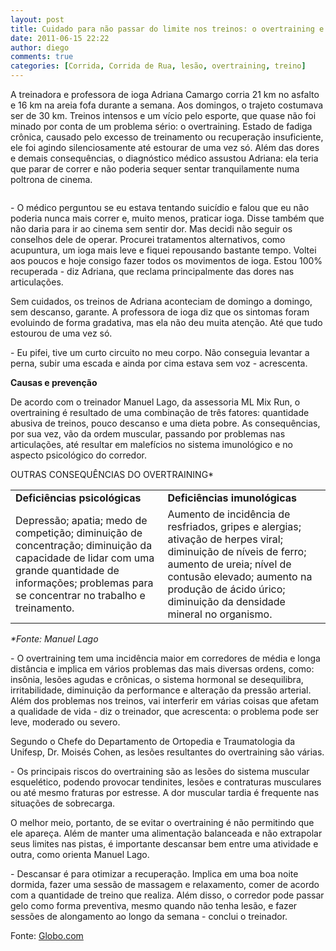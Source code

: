 ```yaml
---
layout: post
title: Cuidado para não passar do limite nos treinos: o overtraining e seus efeitos
date: 2011-06-15 22:22
author: diego
comments: true
categories: [Corrida, Corrida de Rua, lesão, overtraining, treino]
---
```

<p>A treinadora e professora de ioga Adriana Camargo corria 21 km no asfalto e 16 km na areia fofa durante a semana. Aos domingos, o trajeto costumava ser de 30 km. Treinos intensos e um vício pelo esporte, que quase não foi minado por conta de um problema sério: o overtraining. Estado de fadiga crônica, causado pelo excesso de treinamento ou recuperação insuficiente, ele foi agindo silenciosamente até estourar de uma vez só. Além das dores e demais consequências, o diagnóstico médico assustou Adriana: ela teria que parar de correr e não poderia sequer sentar tranquilamente numa poltrona de cinema.</p>
<div class="moldura"><a class="lightbox cboxElement" href="http://www.diegoronan.com.br/diegoronan/wp-content/uploads/2011/06/adrianacamargo_60.jpg"><img src="http://www.diegoronan.com.br/diegoronan/wp-content/uploads/2011/06/adrianacamargo_60.jpg" alt="" /></a></div><p>- O médico perguntou se eu estava tentando suicídio e falou que eu não poderia nunca mais correr e, muito menos, praticar ioga. Disse também que não daria para ir ao cinema sem sentir dor. Mas decidi não seguir os conselhos dele de operar. Procurei tratamentos alternativos, como acupuntura, um ioga mais leve e fiquei repousando bastante tempo. Voltei aos poucos e hoje consigo fazer todos os movimentos de ioga. Estou 100% recuperada - diz Adriana, que reclama principalmente das dores nas articulações.</p>

<p>Sem cuidados, os treinos de Adriana aconteciam de domingo a domingo, sem descanso, garante. A professora de ioga diz que os sintomas foram evoluindo de forma gradativa, mas ela não deu muita atenção. Até que tudo estourou de uma vez só.</p>
<p>- Eu pifei, tive um curto circuito no meu corpo. Não conseguia levantar a perna, subir uma escada e ainda por cima estava sem voz - acrescenta.</p>
<p><strong>Causas e prevenção<br>
</strong></p>
<p>De acordo com o treinador Manuel Lago, da assessoria ML Mix Run, o overtraining é resultado de uma combinação de três fatores: quantidade abusiva de treinos, pouco descanso e uma dieta pobre. As consequências, por sua vez, vão da ordem muscular, passando por problemas nas articulações, até resultar em malefícios no sistema imunológico e no aspecto psicológico do corredor.</p>

OUTRAS CONSEQUÊNCIAS DO OVERTRAINING*
<table>
  <tbody>
    <tr>
      <td colspan="2" class="tabTit"><strong>Deficiências psicológicas</strong></td>
      <td colspan="2" class="tabTit"><strong>Deficiências imunológicas</strong></td>
    </tr>
    <tr>
      <td colspan="2" class="tabTxt">Depressão; apatia; medo de competição; diminuição de concentração; diminuição da capacidade de lidar com uma grande quantidade de informações; problemas para se concentrar no trabalho e treinamento.</td>
      <td colspan="2" class="tabTxt">Aumento de incidência de resfriados, gripes e alergias; ativação de herpes viral; diminuição de níveis de ferro; aumento de ureia; nível de contusão elevado; aumento na produção de ácido úrico; diminuição da densidade mineral no organismo.</td>
    </tr>
  </tbody>
</table>

<p><em>*Fonte: Manuel Lago<br>
</em></p>
<p>- O overtraining tem uma incidência maior em corredores de média e longa distância e implica em vários problemas das mais diversas ordens, como: insônia, lesões agudas e crônicas, o sistema hormonal se desequilibra, irritabilidade, diminuição da performance e alteração da pressão arterial. Além dos problemas nos treinos, vai interferir em várias coisas que afetam a qualidade de vida - diz o treinador, que acrescenta: o problema pode ser leve, moderado ou severo.</p>
<p>Segundo o Chefe do Departamento de Ortopedia e Traumatologia da Unifesp, Dr. Moisés Cohen, as lesões resultantes do overtraining são várias.</p>
<p>- Os principais riscos do overtraining são as lesões do sistema muscular esquelético, podendo provocar tendinites, lesões e contraturas musculares ou até mesmo fraturas por estresse. A dor muscular tardia é frequente nas situações de sobrecarga.</p>
<p>O melhor meio, portanto, de se evitar o overtraining é não permitindo que ele apareça. Além de manter uma alimentação balanceada e não extrapolar seus limites nas pistas, é importante descansar bem entre uma atividade e outra, como orienta Manuel Lago.</p>
<p>- Descansar é para otimizar a recuperação. Implica em uma boa noite dormida, fazer uma sessão de massagem e relaxamento, comer de acordo com a quantidade de treino que realiza. Além disso, o corredor pode passar gelo como forma preventiva, mesmo quando não tenha lesão, e fazer sessões de alongamento ao longo da semana - conclui o treinador.</p>
<p>Fonte: <a href="http://globoesporte.globo.com/atletismo/corrida-de-rua/noticia/2011/06/cuidado-para-nao-passar-do-limite-nos-treinos-o-overtraining-e-seus-efeitos.html" target="_blank">Globo.com</a></p>

